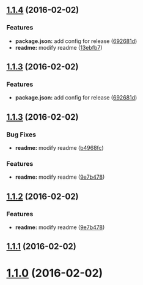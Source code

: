 <a name="1.1.4"></a>
## [1.1.4](https://github.com/kashiro/changelog-test/compare/v1.1.3...v1.1.4) (2016-02-02)


### Features

* **package.json:** add config for release ([692681d](https://github.com/kashiro/changelog-test/commit/692681d))
* **readme:** modify readme ([13ebfb7](https://github.com/kashiro/changelog-test/commit/13ebfb7))



<a name="1.1.3"></a>
## [1.1.3](https://github.com/kashiro/changelog-test/compare/v1.1.3...v1.1.3) (2016-02-02)


### Features

* **package.json:** add config for release ([692681d](https://github.com/kashiro/changelog-test/commit/692681d))



<a name="1.1.3"></a>
## [1.1.3](https://github.com/kashiro/changelog-test/compare/v1.1.1...v1.1.3) (2016-02-02)


### Bug Fixes

* **readme:** modify readme ([b4968fc](https://github.com/kashiro/changelog-test/commit/b4968fc))

### Features

* **readme:** modify readme ([9e7b478](https://github.com/kashiro/changelog-test/commit/9e7b478))



<a name="1.1.2"></a>
## [1.1.2](https://github.com/kashiro/changelog-test/compare/v1.1.1...v1.1.2) (2016-02-02)


### Features

* **readme:** modify readme ([9e7b478](https://github.com/kashiro/changelog-test/commit/9e7b478))



<a name="1.1.1"></a>
## [1.1.1](https://github.com/kashiro/changelog-test/compare/v1.0.0...v1.1.1) (2016-02-02)




<a name="1.1.0"></a>
# [1.1.0](https://github.com/kashiro/changelog-test/compare/v1.1.0...v1.1.0) (2016-02-02)




